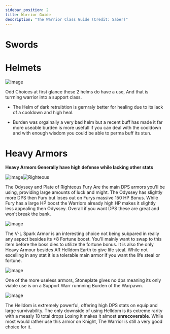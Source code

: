 ```yaml
---
sidebar_position: 2
title: Warrior Guide
description: "The Warrior Class Guide (Credit: Saber)"
---
```


# Swords









# Helmets
![image](https://user-images.githubusercontent.com/114798136/207920488-cfe33038-9bb0-403d-b5da-11ef94b53939.png)


Odd Choices at first glance these 2 helms do have a use, And that is turrning warrior into a support class.
    
   - The Helm of dark retruibtion is gernraly better for healing due to its lack of a cooldown and high heal.
    
   - Burden was orgainally a very bad helm but a recent buff has made it far more useable burden is more usefull if you can deal with the cooldown and with enough    wisdom you could be able to perma buff its stun.


# Heavy Armors

**Heavy Armors Generally have high defense while lacking other stats**

![image](https://user-images.githubusercontent.com/114798136/200111544-092afe09-6b92-4dcc-a022-341128aa9f68.png)![Righteous](https://i.imgur.com/gARczWe.png)


The Odyssey and Plate of Righteous Fury Are the main DPS armors you'll be using, providing large amounts of luck and might. The Odyssey has slightly more DPS then Fury but loses out on Furys massive 150 HP Bonus. While Fury has a large HP boost the Warriors already high HP makes it slightly less appealing then Odyssey. Overall if you want DPS these are great and won't break the bank.


![image](https://user-images.githubusercontent.com/114798136/200111950-f0705f3c-ceff-46ba-ad3d-a4e794fa6700.png)


The V-L Spark Armor is an interesting choice not being subpared in really any aspect besides its +8 Fortune boost. You'll mainly want to swap to this item before the boss dies to utilize the fortune bonus. It is also the only Heavy Armour besides AR Helldom Earth to give life steal. While not excelling in any stat it is a tolerable main armor if you want the life steal or fortune.


![image](https://user-images.githubusercontent.com/114798136/200112014-2bf60865-ec04-4754-a6c8-dfef1eb1f640.png)


One of the more useless armors, Stoneplate gives no dps meaning its only viable use is on a Support Warr runnning Burden of the Warpawn.


![image](https://user-images.githubusercontent.com/114798136/200112083-67b6e208-a09d-43bc-98fd-0568d11b8ebd.png)


The Helldom is extremely powerful, offering high DPS stats on equip and large survivability. The only downside of using Helldom is its extreme rarity with a measly 18 total drops Losing it makes it almost **unrecoverable**. While most would rather use this armor on Knight, The Warrior is still a very good choice for it.
